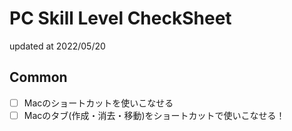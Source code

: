 # PC Skill Level CheckSheet

updated at 2022/05/20

## Common

- [ ] Macのショートカットを使いこなせる
- [ ] Macのタブ(作成・消去・移動)をショートカットで使いこなせる！